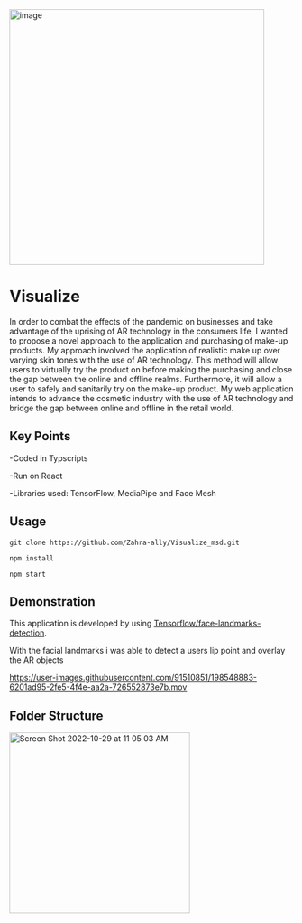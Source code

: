 <img width="452" alt="image" src="https://user-images.githubusercontent.com/91510851/198546033-d4ba2750-ff0b-4ee4-96d5-59cab01eba13.png">

# Visualize
In order to combat the effects of the pandemic on businesses and take advantage of the uprising of AR technology in the consumers life, I wanted to propose a novel approach to the application and purchasing of make-up products. My approach involved the application of realistic make up over varying skin tones with the use of AR technology. This method will allow users to virtually try the product on before making the purchasing and close the gap between the online and offline realms. Furthermore, it will allow a user to safely and sanitarily try on the make-up product. My web application intends to advance the cosmetic industry with the use of AR technology and bridge the gap between online and offline in the retail world.

## Key Points

-Coded in Typscripts

-Run on React

-Libraries used: TensorFlow, MediaPipe and Face Mesh

## Usage
```
git clone https://github.com/Zahra-ally/Visualize_msd.git
```

```
npm install
```

```
npm start
```

## Demonstration
This application is developed by using [Tensorflow/face-landmarks-detection](https://github.com/tensorflow/tfjs-models/tree/master/face-landmarks-detection).

With the facial landmarks i was able to detect a users lip point and overlay the AR objects


https://user-images.githubusercontent.com/91510851/198548883-6201ad95-2fe5-4f4e-aa2a-726552873e7b.mov

## Folder Structure
<img width="320" alt="Screen Shot 2022-10-29 at 11 05 03 AM" src="https://user-images.githubusercontent.com/91510851/198740417-dfedfdd0-ce89-425f-943e-16838a3ac6be.png">


